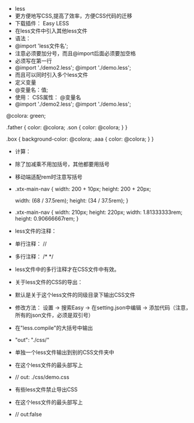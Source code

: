 - less
- 更方便地写CSS,提高了效率，方便CSS代码的迁移
- 下载插件： Easy LESS
- 在less文件中引入其他less文件
- 语法：
- @import 'less文件名'; 
- 注意必须要加分号，而且@import后面必须要加空格
- 必须写在第一行
- @import './demo2.less';
@import './demo.less';
- 而且可以同时引入多个less文件
- 定义变量
- @变量名：值;
- 使用： CSS属性： @变量名
- @import './demo2.less';
@import './demo.less';

@colora: green;

.father {
    color: @colora;
    .son {
        color: @colora;
    }
}

.box {
    background-color: @colora;
    .aaa {
        color: @colora;
    }
}
- 计算：
- 除了加减乘不用加括号，其他都要用括号
- 移动端适配rem时注意写括号
- .xtx-main-nav {
    width: 200 + 10px;
    height: 200 + 20px;

    width: (68 / 37.5rem);
    height: (34 / 37.5rem);
}
- .xtx-main-nav {
  width: 210px;
  height: 220px;
  width: 1.81333333rem;
  height: 0.90666667rem;
}
- less文件的注释：
- 单行注释： //
- 多行注释： /* */
- less文件中的多行注释才在CSS文件中有效。
- 关于less文件的CSS的导出：
- 默认是关于这个less文件的同级目录下输出CSS文件
- 修改方法： 设置 -> 搜索Easy -> 在setting.json中编辑 ->  添加代码（注意，所有的json文件，必须是双引号）
- 在"less.compile"的大括号中输出
-   "out": "./css/"
- 单独一个less文件输出到别的CSS文件夹中
- 在这个less文件的最头部写上
- // out: ./css/demo.css
- 有些less文件禁止导出CSS
- 在这个less文件的最头部写上
- // out:false